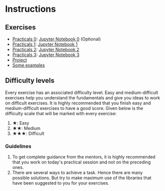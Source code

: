 # Instructions 

## Exercises
* [Practicals 0](./practical0/practical0.md):  [Jupyter Notebook 0](./practical0/practical0.ipynb) (Optional)
* [Practicals 1](./practical1/practical1.md):  [Jupyter Notebook 1](./practical1/practical1.ipynb)
* [Practicals 2](./practical2/practical2.md):  [Jupyter Notebook 2](./practical2/practical2.ipynb)
* [Practicals 3](./practical3/practical3.md):  [Jupyter Notebook 3](./practical3/practical3.ipynb)
* [Project](./Project/project.md)
* [Some examples](./examples/Examples.ipynb)

## Difficulty levels 

Every exercise has an associated difficulty level. Easy and
medium-difficult exercises help you understand the fundamentals and give
you ideas to work on difficult exercises. It is highly recommended that
you finish easy and medium-difficult exercises to have a good score.
Given below is the difficulty scale that will be marked with every
exercise:

1.  ★: Easy
2.  ★★: Medium
3.  ★★★: Difficult

### Guidelines

1.  To get complete guidance from the mentors, it is highly recommended
    that you work on today\'s practical session and not on the preceding
    ones.
2.  There are several ways to achieve a task. Hence there are many
    possible solutions. But try to make maximum use of the libraries
    that have been suggested to you for your exercises.
